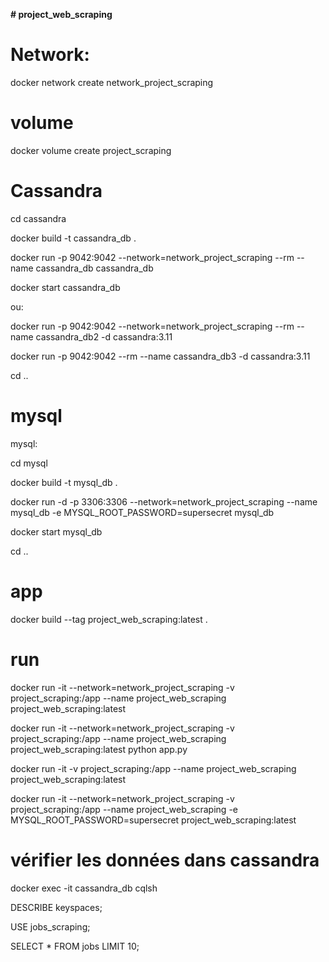 **﻿# project_web_scraping**


# Network:

docker network create network_project_scraping


# volume

docker volume create project_scraping


# Cassandra
cd cassandra


docker build -t cassandra_db .


docker run -p 9042:9042 --network=network_project_scraping --rm --name cassandra_db cassandra_db


docker start cassandra_db


ou:


docker run -p 9042:9042 --network=network_project_scraping --rm --name cassandra_db2 -d cassandra:3.11

docker run -p 9042:9042 --rm --name cassandra_db3 -d cassandra:3.11

cd ..

# mysql

mysql:

cd mysql

docker build -t mysql_db .

docker run -d -p 3306:3306 --network=network_project_scraping --name mysql_db -e MYSQL_ROOT_PASSWORD=supersecret mysql_db

docker start mysql_db

cd ..

# app

docker build --tag project_web_scraping:latest .



# run

docker run -it --network=network_project_scraping -v project_scraping:/app --name project_web_scraping project_web_scraping:latest

docker run -it --network=network_project_scraping -v project_scraping:/app --name project_web_scraping project_web_scraping:latest python app.py

docker run -it -v project_scraping:/app --name project_web_scraping project_web_scraping:latest

docker run -it --network=network_project_scraping -v project_scraping:/app --name project_web_scraping -e MYSQL_ROOT_PASSWORD=supersecret project_web_scraping:latest



# vérifier les données dans cassandra

docker exec -it cassandra_db cqlsh


DESCRIBE keyspaces;


USE jobs_scraping;


SELECT * FROM jobs LIMIT 10;
